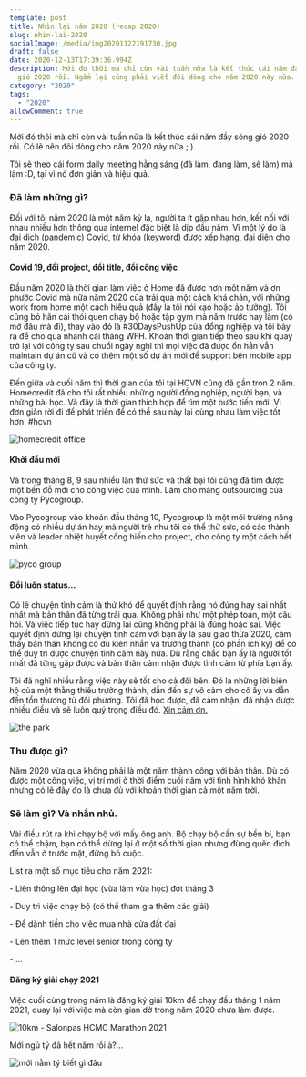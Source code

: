 ```yaml
---
template: post
title: Nhìn lại năm 2020 (recap 2020)
slug: nhin-lai-2020
socialImage: /media/img20201122191730.jpg
draft: false
date: 2020-12-13T17:39:36.994Z
description: Mới đo thôi mà chỉ còn vài tuần nữa là kết thúc cái năm đầy sóng
  gió 2020 rồi. Ngẩm lại cũng phải viết đôi dòng cho năm 2020 này nữa...
category: "2020"
tags:
  - "2020"
allowComment: true
---
```

Mới đó thôi mà chỉ còn vài tuần nữa là kết thúc cái năm đầy sóng gió 2020 rồi. Có lẽ nên đôi dòng cho năm 2020 này nữa ; ).

Tôi sẽ theo cái form daily meeting hằng sáng (đã làm, đang làm, sẽ làm) mà làm :D, tại vì nó đơn giản và hiệu quả.

### Đã làm những gì?

Đối với tôi năm 2020 là một năm kỳ lạ, người ta ít gặp nhau hơn, kết nối với nhau nhiều hơn thông qua internel đặc biệt là dịp đầu năm. Vì một lý do là đại dịch (pandemic) Covid, từ khóa (keyword) được xếp hạng, đại diện cho năm 2020.

#### Covid 19, đổi project, đổi title, đổi công việc

Đầu năm 2020 là thời gian làm việc ở Home đã được hơn một năm và ơn phước Covid mà nữa năm 2020 của trải qua một cách khá chán, với những work from home một cách hiểu quả (đấy là tôi nói xạo hoặc ảo tưởng). Tôi cũng bỏ hẳn cái thói quen chạy bộ hoặc tập gym mà năm trước hay làm (có mở đâu mà đi), thay vào đó là #30DaysPushUp của đồng nghiệp và tôi bày ra để cho qua nhanh cái tháng WFH. Khoản thời gian tiếp theo sau khi quay trở lại với công ty sau chuổi ngày nghỉ thì mọi việc đã được ổn hẳn vẫn maintain dự án cũ và có thêm một số dự án mới để support bên mobile app của công ty.

Đến giữa và cuối năm thì thời gian của tôi tại HCVN cũng đã gần tròn 2 năm. Homecredit đã cho tôi rất nhiều những người đồng nghiệp, người bạn, và những bài học. Và đây là thời gian thích hợp để tìm một bước tiến mới. Vì đơn giản rời đi để phát triển để có thể sau này lại cùng nhau làm việc tốt hơn. #hcvn

![homecredit office](/media/img_0826.jpeg "homecredit office")

#### Khởi đầu mới

Và trong tháng 8, 9 sau nhiều lần thử sức và thất bại tôi cũng đã tìm được một bến đỗ mới cho công việc của mình. Làm cho mảng outsourcing của công ty Pycogroup.

Vào Pycogroup vào khoản đầu tháng 10, Pycogroup là một môi trường năng động có nhiều dự án hay mà người trẻ như tôi có thể thử sức, có các thành viên và leader nhiệt huyết cống hiến cho project, cho công ty một cách hết mình. 

![pyco group](/media/img20201128073726.jpg "pyco group")

#### Đổi luôn status...

Có lẽ chuyện tình cảm là thứ khó để quyết định rằng nó đúng hay sai nhất nhất mà bản thân đã từng trải qua. Không phải như một phép toán, một câu hỏi. Và việc tiếp tục hay dừng lại cũng không phải là đúng hoặc sai. Việc quyết định dừng lại chuyện tình cảm với bạn ấy là sau giao thừa 2020, cảm thấy bản thân không có đủ kiên nhẩn và trưởng thành (có phần ích kỷ) để có thể duy trì được chuyện tình cảm này nữa. Dù rằng chắc bạn ấy là người tốt nhất đã từng gặp được và bản thân cảm nhận được tình cảm từ phía bạn ấy.

Tôi đã nghĩ nhiều rằng việc này sẽ tốt cho cả đôi bên. Đó là những lời biện hộ của một thằng thiếu trưởng thành, dẫn đến sự vô cảm cho cô ấy và dẫn đến tổn thương từ đối phương. Tôi đã học được, đã cảm nhận, đã nhận được nhiều điều và sẽ luôn quý trọng điều đó. [Xin cảm ơn.](/you)

![the park](/media/img_0417.jpg "the park")

### Thu được gì?

Năm 2020 vừa qua không phải là một năm thành công với bản thân. Dù có được một công việc, vị trí mới ở thời điểm cuối năm với tình hình khó khăn nhưng có lẽ đây đo là chưa đủ với khoản thời gian cả một năm trời.

### Sẽ làm gì? Và nhắn nhủ.

Vài điều rút ra khi chạy bộ với mấy ông anh. Bộ chạy bộ cần sự bền bỉ, bạn có thể chậm, bạn có thể dừng lại ở một số thời gian nhưng đừng quên đích đến vẫn ở trước mặt, đừng bỏ cuộc.

List ra một số mục tiêu cho năm 2021:

\- Liên thông lên đại học (vừa làm vừa học) đợt tháng 3

\- Duy trì việc chạy bộ (có thể tham gia thêm các giải)

\- Để dành tiền cho việc mua nhà cửa đất đai

\- Lên thêm 1 mức level senior trong công ty

\- ...

#### Đăng ký giải chạy 2021

Việc cuối cùng trong năm là đăng ký giải 10km để chạy đầu tháng 1 năm 2021, quay lại với việc mà còn gian dở trong năm 2020 chưa làm được.

![10km - Salonpas HCMC Marathon 2021](https://hcmcmarathon.com/wp-content/uploads/2020/12/HM21_10KMRaceRoutes-01-1024x640.jpg "10km - Salonpas HCMC Marathon 2021")

Mới ngủ tý đã hết năm rồi à?...

![mới nằm tý biết gì đâu](/media/img_1021.jpg "mới nằm tý biết gì đâu")